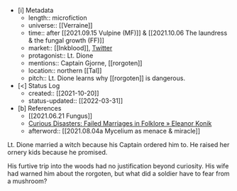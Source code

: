 
- [i] Metadata
	- length:: microfiction
	- universe:: [[Verraine]]
	- time:: after [[2021.09.15 Vulpine (MF)]] & [[2021.10.06 The laundress & the fungal growth (FF)]]
	- market::  [[Inkblood]], [Twitter](https://twitter.com/EleanorKonik/status/1411352447184945153)
	- protagonist:: Lt. Dione
	- mentions:: Captain Gjorne, [[rorgoten]]
	- location:: northern [[Tal]]
	- pitch:: Lt. Dione learns why [[rorgoten]] is dangerous. 
- [<]  Status Log
	- created:: [[2021-10-20]]
	- status-updated:: [[2022-03-31]] 
- [b] References
	* [[2021.06.21 Fungus]]
	* [Curious Disasters: Failed Marriages in Folklore » Eleanor Konik](https://eleanorkonik.com/failed-marriages-folklore/)
	* afterword:: [[2021.08.04a Mycelium as menace & miracle]]

Lt. Dione married a witch because his Captain ordered him to. He raised her ornery kids because he promised.

His furtive trip into the woods had no justification beyond curiosity. His wife had warned him about the rorgoten, but what did a soldier have to fear from a mushroom?

